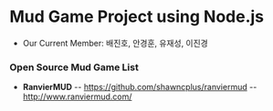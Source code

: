 # Mud Game Project using Node.js

- Our Current Member: 배진호, 안경훈, 유재성, 이진경



### Open Source Mud Game List

- **RanvierMUD**
-- https://github.com/shawncplus/ranviermud
-- http://www.ranviermud.com/
